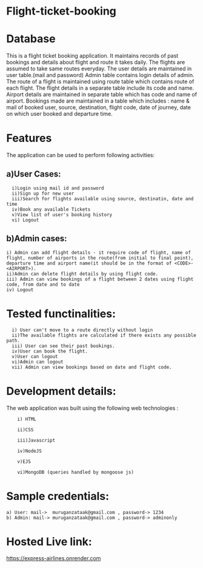 # Flight-ticket-booking
# Database
This is a flight ticket booking application. It maintains records of past bookings and details about flight and route it takes daily.
The flights are assumed to take same routes everyday.
The user details are maintained in user table.(mail and password)
Admin table contains login details of admin.
The route of a flight is maintained using route table which contains route of each flight.
The flight details in a separate table include its code and name.
Airport details are maintained in separate table which has code and name of airport.
Bookings made are maintained in a table which includes : name & mail of booked user, source, destination, flight code, date of journey, date on which user booked and departure time.

# Features
The application can be used to perform following activities:


## a)User Cases:

      i)Login using mail id and password
      ii)Sign up for new user 
      iii)Search for flights available using source, destinatin, date and time
      iv)Book any available Tickets
      v)View list of user's booking history
      vi) Logout


## b)Admin cases:

    i) Admin can add flight details - it require code of flight, name of flight, number of airports in the route(from initial to final point), departure time and airport name(it should be in the format of <CODE>-<AIRPORT>). 
    ii)Admin can delete flight details by using flight code.
    iii) Admin can view bookings of a flight between 2 dates using flight code, from date and to date
    iv) Logout

#  Tested functinalities:

      i) User can't move to a route directly without login
      ii)The available flights are calculated if there exists any possible path.
      iii) User can see their past bookings.
      iv)User can book the flight.
      v)User can logout
      vi)Admin can logout
      vii) Admin can view bookings based on date and flight code.


# Development details:

The web application was built using the following web technologies :

        i) HTML
        
        ii)CSS
        
        iii)Javascript
        
        iv)NodeJS
        
        v)EJS
        
        vi)MongoDB (queries handled by mongoose js)

# Sample credentials:
    a) User: mail->  muruganzataak@gmail.com , password-> 1234
    b) Admin: mail-> muruganzataak@gmail.com , password-> adminonly

# Hosted Live link:
https://express-airlines.onrender.com
